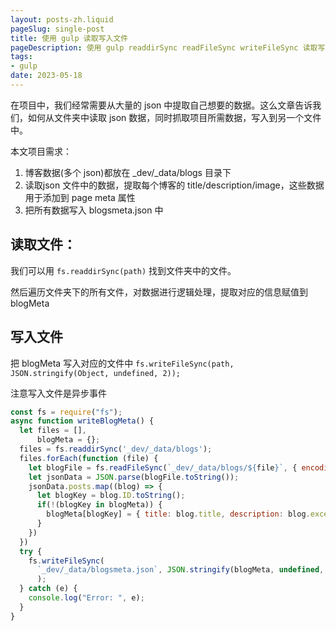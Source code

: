 ```yaml
---
layout: posts-zh.liquid
pageSlug: single-post
title: 使用 gulp 读取写入文件
pageDescription: 使用 gulp readdirSync readFileSync writeFileSync 读取写入文件 
tags: 
- gulp
date: 2023-05-18
---
```


在项目中，我们经常需要从大量的 json 中提取自己想要的数据。这么文章告诉我们，如何从文件夹中读取 json 数据，同时抓取项目所需数据，写入到另一个文件中。

本文项目需求：
1. 博客数据(多个 json)都放在 _dev/_data/blogs 目录下
2. 读取json 文件中的数据，提取每个博客的 title/description/image，这些数据用于添加到 page meta 属性
3. 把所有数据写入 blogsmeta.json 中

## 读取文件：
我们可以用 <code>fs.readdirSync(path)</code> 找到文件夹中的文件。

然后遍历文件夹下的所有文件，对数据进行逻辑处理，提取对应的信息赋值到 blogMeta

## 写入文件
把 blogMeta 写入对应的文件中 <code>fs.writeFileSync(path, JSON.stringify(Object, undefined, 2));</code>

注意写入文件是异步事件

```javascript
const fs = require("fs");
async function writeBlogMeta() {  
  let files = [],
      blogMeta = {};
  files = fs.readdirSync('_dev/_data/blogs');
  files.forEach(function (file) {
    let blogFile = fs.readFileSync(`_dev/_data/blogs/${file}`, { encoding: 'utf8', flag: 'r' });
    let jsonData = JSON.parse(blogFile.toString());
    jsonData.posts.map((blog) => {
      let blogKey = blog.ID.toString();
      if(!(blogKey in blogMeta)) {
        blogMeta[blogKey] = { title: blog.title, description: blog.excerpt, image: blog.featured_image };
      }
    })
  })
  try {
    fs.writeFileSync(
      `_dev/_data/blogsmeta.json`, JSON.stringify(blogMeta, undefined, 2)
      );
  } catch (e) {
    console.log("Error: ", e);
  }
}
```



